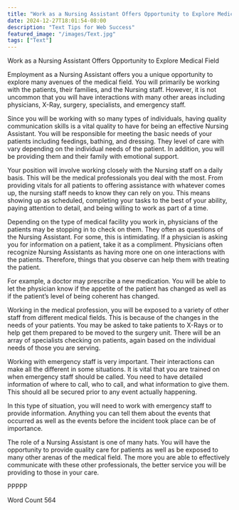 ```yaml
---
title: "Work as a Nursing Assistant Offers Opportunity to Explore Medical Field"
date: 2024-12-27T18:01:54-08:00
description: "Text Tips for Web Success"
featured_image: "/images/Text.jpg"
tags: ["Text"]
---
```


Work as a Nursing Assistant Offers Opportunity to Explore Medical Field

Employment as a Nursing Assistant offers you a unique opportunity to explore many avenues of the medical field. You will primarily be working with the patients, their families, and the Nursing staff. However, it is not uncommon that you will have interactions with many other areas including physicians, X-Ray, surgery, specialists, and emergency staff.

Since you will be working with so many types of individuals, having quality communication skills is a vital quality to have for being an effective Nursing Assistant. You will be responsible for meeting the basic needs of your patients including feedings, bathing, and dressing. They level of care with vary depending on the individual needs of the patient. In addition, you will be providing them and their family with emotional support. 

Your position will involve working closely with the Nursing staff on a daily basis. This will be the medical professionals you deal with the most. From providing vitals for all patients to offering assistance with whatever comes up, the nursing staff needs to know they can rely on you. This means showing up as scheduled, completing your tasks to the best of your ability, paying attention to detail, and being willing to work as part of a time.

Depending on the type of medical facility you work in, physicians of the patients may be stopping in to check on them. They often as questions of the Nursing Assistant. For some, this is intimidating. If a physician is asking you for information on a patient, take it as a compliment. Physicians often recognize Nursing Assistants as having more one on one interactions with the patients. Therefore, things that you observe can help them with treating the patient.

For example, a doctor may prescribe a new medication. You will be able to let the physician know if the appetite of the patient has changed as well as if the patient’s level of being coherent has changed. 

Working in the medical profession, you will be exposed to a variety of other staff from different medical fields. This is because of the changes in the needs of your patients. You may be asked to take patients to X-Rays or to help get them prepared to be moved to the surgery unit. There will be an array of specialists checking on patients, again based on the individual needs of those you are serving. 

Working with emergency staff is very important. Their interactions can make all the different in some situations. It is vital that you are trained on when emergency staff should be called. You need to have detailed information of where to call, who to call, and what information to give them. This should all be secured prior to any event actually happening. 

In this type of situation, you will need to work with emergency staff to provide information. Anything you can tell them about the events that occurred as well as the events before the incident took place can be of importance. 

The role of a Nursing Assistant is one of many hats. You will have the opportunity to provide quality care for patients as well as be exposed to many other arenas of the medical field. The more you are able to effectively communicate with these other professionals, the better service you will be providing to those in your care. 

PPPPP

Word Count 564


